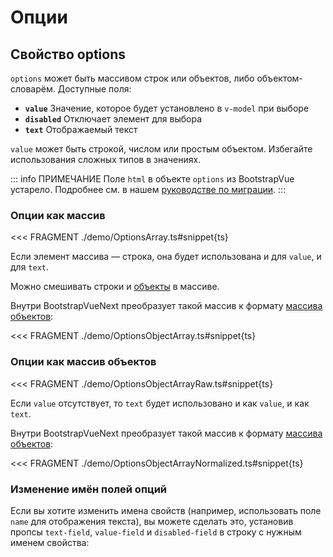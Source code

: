 # Опции

## Свойство options

`options` может быть массивом строк или объектов, либо объектом-словарём. Доступные поля:

- **`value`** Значение, которое будет установлено в `v-model` при выборе
- **`disabled`** Отключает элемент для выбора
- **`text`** Отображаемый текст

`value` может быть строкой, числом или простым объектом. Избегайте использования сложных типов в значениях.

::: info ПРИМЕЧАНИЕ
Поле `html` в объекте `options` из BootstrapVue устарело. Подробнее см. в нашем
[руководстве по миграции](/docs/migration-guide/#v-html).
:::

### Опции как массив

<<< FRAGMENT ./demo/OptionsArray.ts#snippet{ts}

Если элемент массива — строка, она будет использована и для `value`, и для `text`.

Можно смешивать строки и [объекты](#options-as-an-array-of-objects) в массиве.

Внутри BootstrapVueNext преобразует такой массив к формату [массива объектов](#options-as-an-array-of-objects):

<<< FRAGMENT ./demo/OptionsObjectArray.ts#snippet{ts}

### Опции как массив объектов

<<< FRAGMENT ./demo/OptionsObjectArrayRaw.ts#snippet{ts}

Если `value` отсутствует, то `text` будет использовано и как `value`, и как `text`.

Внутри BootstrapVueNext преобразует такой массив к формату [массива объектов](#options-as-an-array-of-objects):

<<< FRAGMENT ./demo/OptionsObjectArrayNormalized.ts#snippet{ts}

### Изменение имён полей опций

Если вы хотите изменить имена свойств (например, использовать поле `name` для отображения текста), вы можете сделать это, установив пропсы `text-field`, `value-field` и `disabled-field` в строку с нужным именем свойства:
